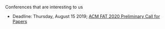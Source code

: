 Conferences that are interesting to us

* Deadline: Thursday, August 15 2019; [ACM FAT 2020 Preliminary Call for Papers](https://fatconference.org/2020/callforpapers.html)
